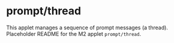 # prompt/thread

This applet manages a sequence of prompt messages (a thread). Placeholder README for the M2 applet `prompt/thread`.

